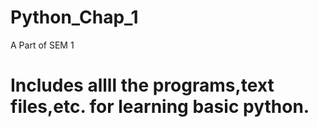 # Python_Chap_1
  A Part of SEM 1
# Includes allll the programs,text files,etc. for learning basic python.

